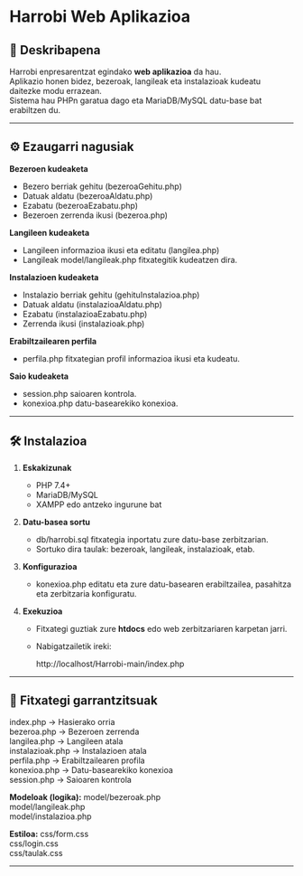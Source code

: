 # Harrobi Web Aplikazioa

## 📌 Deskribapena
Harrobi enpresarentzat egindako **web aplikazioa** da hau.  
Aplikazio honen bidez, bezeroak, langileak eta instalazioak kudeatu daitezke modu errazean.  
Sistema hau PHPn garatua dago eta MariaDB/MySQL datu-base bat erabiltzen du.

---

## ⚙️ Ezaugarri nagusiak
**Bezeroen kudeaketa**  
  - Bezero berriak gehitu (bezeroaGehitu.php)  
  - Datuak aldatu (bezeroaAldatu.php)  
  - Ezabatu (bezeroaEzabatu.php)  
  - Bezeroen zerrenda ikusi (bezeroa.php)

**Langileen kudeaketa**  
  - Langileen informazioa ikusi eta editatu (langilea.php)  
  - Langileak model/langileak.php fitxategitik kudeatzen dira.

**Instalazioen kudeaketa**  
  - Instalazio berriak gehitu (gehituInstalazioa.php)  
  - Datuak aldatu (instalazioaAldatu.php)  
  - Ezabatu (instalazioaEzabatu.php)  
  - Zerrenda ikusi (instalazioak.php)

**Erabiltzailearen perfila**  
  - perfila.php fitxategian profil informazioa ikusi eta kudeatu.  

**Saio kudeaketa**  
  - session.php saioaren kontrola.  
  - konexioa.php datu-basearekiko konexioa.

---

## 🛠️ Instalazioa
1. **Eskakizunak**  
   - PHP 7.4+  
   - MariaDB/MySQL  
   - XAMPP edo antzeko ingurune bat

2. **Datu-basea sortu**  
   - db/harrobi.sql fitxategia inportatu zure datu-base zerbitzarian.  
   - Sortuko dira taulak: bezeroak, langileak, instalazioak, etab.

3. **Konfigurazioa**  
   - konexioa.php editatu eta zure datu-basearen erabiltzailea, pasahitza eta zerbitzaria konfiguratu.

4. **Exekuzioa**  
   - Fitxategi guztiak zure **htdocs** edo web zerbitzariaren karpetan jarri.  
   - Nabigatzailetik ireki:  
     
     http://localhost/Harrobi-main/index.php
     


---

## 📂 Fitxategi garrantzitsuak
index.php → Hasierako orria  
bezeroa.php → Bezeroen zerrenda  
langilea.php → Langileen atala  
instalazioak.php → Instalazioen atala  
perfila.php → Erabiltzailearen profila  
konexioa.php → Datu-basearekiko konexioa  
session.php → Saioaren kontrola  

**Modeloak (logika):**
model/bezeroak.php  
model/langileak.php  
model/instalazioa.php  

**Estiloa:**
css/form.css  
css/login.css  
css/taulak.css  

---


